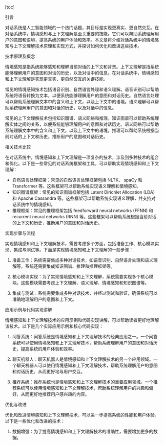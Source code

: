 
[toc]                    
                
                
引言

对话系统是人工智能领域的一个热门话题，其目标是实现更真实、更自然交互。在对话系统中，情境感知与上下文理解是至关重要的技能，它们可以帮助系统理解用户的意图和语境，提高系统的用户体验和效率。本文章将介绍对话系统中的情境感知与上下文理解技术原理和实现方式，并探讨如何优化和改进这些技术。

技术原理及概念

情境感知是指系统能够感知和理解当前对话的上下文和背景。上下文理解是指系统能够理解用户的意图和对话的历史，以及对话中的信息。在对话系统中，情境感知和上下文理解是实现更真实、更自然交互的关键技能。

常见的情境感知技术包括语音识别、自然语言处理和语义理解。语音识别可以帮助系统将语音转换为文本，以便系统能够理解用户的意图和对话历史。自然语言处理可以帮助系统理解文本中的含义和上下文，以及上下文中的语境。语义理解可以帮助系统理解用户的意图和对话的历史，以及对话中的信息。

常见的上下文理解技术包括知识图谱、语义网络和推理。知识图谱可以帮助系统理解实体之间的关系，以便系统能够理解用户的意图和对话历史。语义网络可以帮助系统理解文本中的含义和上下文，以及上下文中的语境。推理可以帮助系统根据当前对话的上下文和历史，推断用户的意图和对话历史。

相关技术比较

在对话系统中，情境感知和上下文理解是一项复杂的技术，涉及到多种技术的组合和优化。以下是一些常见的对话系统框架和工具，可以帮助实现情境感知和上下文理解：

- 自然语言处理框架：常见的自然语言处理框架包括 NLTK、 spaCy 和 Transformer 等。这些框架可以帮助系统实现语义理解和情境感知。
- 知识图谱框架：常见的知识图谱框架包括 Latent Dirichlet Allocation (LDA) 和 Apache Cassandra 等。这些框架可以帮助系统实现语义理解，并支持对话系统中的情境感知。
- 推理框架：常见的推理框架包括 feedforward neural networks (FFNN) 和 recurrent neural networks (RNN) 等。这些框架可以帮助系统根据当前对话的上下文和历史，推断用户的意图和对话历史。

实现步骤与流程

实现情境感知和上下文理解技术，需要考虑多个方面，包括准备工作、核心模块实现、集成与测试等。下面是实现情境感知和上下文理解的一般步骤：

1. 准备工作：系统需要集成多种对话技术，如语音识别、自然语言处理和语义理解等。系统还需要集成知识图谱、推理和推理框架等。

2. 核心模块实现：为了实现情境感知和上下文理解，系统需要实现多个核心模块。这些模块需要考虑上下文理解、语义理解、情境感知和知识图谱等。

3. 集成与测试：系统需要集成多种对话技术，并经过测试和验证，确保系统可以准确地理解用户的意图和上下文。

应用示例与代码实现讲解

情境感知和上下文理解技术的应用示例和代码实现讲解，可以帮助读者更好地理解该技术。以下是几个实际应用示例和核心代码实现：

1. 问答系统：问答系统是情境感知和上下文理解技术的经典应用之一。一个问答系统可以使用情境感知和上下文理解技术，帮助系统理解用户的意图和对话历史，提高系统的用户体验和效率。

2. 聊天机器人：聊天机器人是情境感知和上下文理解技术的另一个应用领域。一个聊天机器人可以使用情境感知和上下文理解技术，帮助系统理解用户的意图和对话历史，从而更好地与用户交互。

3. 推荐系统：推荐系统也是情境感知和上下文理解技术的重要应用领域。一个推荐系统可以使用情境感知和上下文理解技术，帮助系统理解用户的兴趣和偏好，从而更好地推荐用户感兴趣的内容。

优化与改进

优化和改进情境感知和上下文理解技术，可以进一步提高系统的性能和用户体验。以下是一些优化和改进的技术：

1. 数据增强：为了提高情境感知和上下文理解技术的准确性，需要增加更多的数据。

